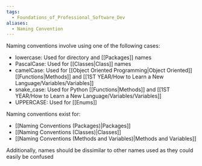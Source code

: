 ```yaml
---
tags:
  - Foundations_of_Professional_Software_Dev
aliases:
  - Naming Convention
---
```

Naming conventions involve using one of the following cases:
- lowercase: Used for directory and [[Packages]] names
- PascalCase: Used for [[Classes|Class]] names
- camelCase: Used for [[Object Oriented Programming|Object Oriented]] [[Functions|Methods]] and [[1ST YEAR/How to Learn a New Language/Variables/Variables]]
- snake_case: Used for Python [[Functions|Methods]] and [[1ST YEAR/How to Learn a New Language/Variables/Variables]]
- UPPERCASE: Used for [[Enums]]

Naming conventions exist for:
- [[Naming Conventions (Packages)|Packages]]
- [[Naming Conventions (Classes)|Classes]]
- [[Naming Conventions (Methods and Variables)|Methods and Variables]]

Additionally, names should be dissimilar to other names used as they could easily be confused